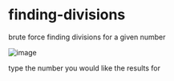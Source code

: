 # finding-divisions
brute force finding divisions for a given number

![image](https://cdn.discordapp.com/attachments/577832597686583310/829562118302728232/Screen_Shot_2021-04-08_at_11.43.18_am.png)

type the number you would like the results for 

